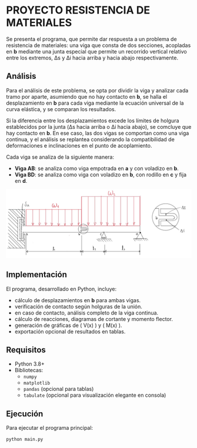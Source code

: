 # PROYECTO RESISTENCIA DE MATERIALES

Se presenta el programa, que permite dar respuesta a un problema de resistencia de materiales: una viga que consta de dos secciones, acopladas en **b** mediante una junta especial que permite un recorrido vertical relativo entre los extremos, Δs y Δi hacia arriba y hacia abajo respectivamente.

## Análisis

Para el análisis de este problema, se opta por dividir la viga y analizar cada tramo por aparte, asumiendo que no hay contacto en **b**, se halla el desplazamiento en **b** para cada viga mediante la ecuación universal de la curva elástica, y se comparan los resultados.

Si la diferencia entre los desplazamientos excede los límites de holgura establecidos por la junta (Δs hacia arriba o Δi hacia abajo), se comcluye que hay contacto en **b**. En ese caso, las dos vigas se comportan como una viga continua, y el análisis se replantea considerando la compatibilidad de deformaciones e inclinaciones en el punto de acoplamiento.

Cada viga se analiza de la siguiente manera:

- **Viga AB**: se analiza como viga empotrada en **a** y con voladizo en **b**.
- **Viga BD**: se analiza como viga con voladizo en **b**, con rodillo en **c** y fija en **d**.

![Figura 1. Esquema representativo de la viga combinada. En la parte superior se presenta un detalle simplificado de la junta de acoplamiento especial que se estudia.](image.jpg)

## Implementación

El programa, desarrollado en Python, incluye:
- cálculo de desplazamientos en **b** para ambas vigas.
- verificación de contacto según holguras de la unión.
- en caso de contacto, análisis completo de la viga continua.
- cálculo de reacciones, diagramas de cortante y momento flector.
- generación de gráficas de \( V(x) \) y \( M(x) \).
- exportación opcional de resultados en tablas.

## Requisitos

- Python 3.8+
- Bibliotecas:
  - `numpy`
  - `matplotlib`
  - `pandas` (opcional para tablas)
  - `tabulate` (opcional para visualización elegante en consola)
 
## Ejecución

 Para ejecutar el programa principal:

```bash
python main.py
  
